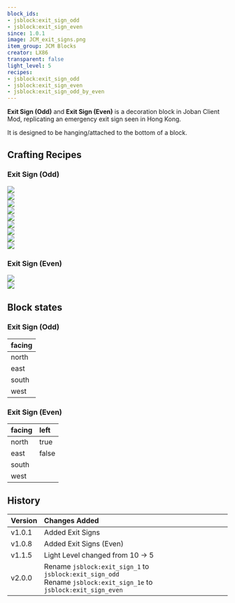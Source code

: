 ```yaml
---
block_ids:
- jsblock:exit_sign_odd
- jsblock:exit_sign_even
since: 1.0.1
image: JCM_exit_signs.png
item_group: JCM Blocks
creator: LX86
transparent: false
light_level: 5
recipes:
- jsblock:exit_sign_odd
- jsblock:exit_sign_even
- jsblock:exit_sign_odd_by_even
---
```

**Exit Sign (Odd)** and **Exit Sign (Even)**  is a decoration block in Joban Client Mod, replicating an emergency exit sign seen in Hong Kong.

It is designed to be hanging/attached to the bottom of a block.

## Crafting Recipes

### Exit Sign (Odd)
<div class="crafting">
    <div class="crafting-table">
        <!-- row 1 -->
        <div><img src="../crafting/Minecraft_Glowstone_dust.png"></div>
        <div><img src="../crafting/Minecraft_Redstone.png"></div>
        <div><img src="../crafting/Minecraft_Glowstone_dust.png"></div>
        <!-- row 2 -->
        <div><img src="../crafting/Minecraft_Glowstone_dust.png"></div>
        <div><img src="../crafting/Minecraft_Stone.png"></div>
        <div><img src="../crafting/Minecraft_Glowstone_dust.png"></div>
        <!-- row 3 -->
        <div></div>
        <div></div>
        <div></div>
    </div>
    <div class="crafting-arrow"></div>
    <div class="crafting-result" data-count="8">
        <img src="../crafting/JCM_Item_Exit_sign_odd.png">
    </div>
</div>

<div class="crafting">
    <div class="crafting-table">
        <!-- row 1 -->
        <div><img src="../crafting/JCM_Item_Exit_sign_even.png"></div>
        <div></div>
        <div></div>
        <!-- row 2 -->
        <div></div>
        <div></div>
        <div></div>
        <!-- row 3 -->
        <div></div>
        <div></div>
        <div></div>
    </div>
    <div class="crafting-arrow"></div>
    <div class="crafting-result">
        <img src="../crafting/JCM_Item_Exit_sign_odd.png">
    </div>
</div>

### Exit Sign (Even)
<div class="crafting">
    <div class="crafting-table">
        <!-- row 1 -->
        <div><img src="../crafting/JCM_Item_Exit_sign_odd.png"></div>
        <div></div>
        <div></div>
        <!-- row 2 -->
        <div></div>
        <div></div>
        <div></div>
        <!-- row 3 -->
        <div></div>
        <div></div>
        <div></div>
    </div>
    <div class="crafting-arrow"></div>
    <div class="crafting-result">
        <img src="../crafting/JCM_Item_Exit_sign_even.png">
    </div>
</div>

## Block states
### Exit Sign (Odd)
| facing |
|:-------|
| north  |
| east   |
| south  |
| west   |

### Exit Sign (Even)
| facing | left  |
|:-------|:------|
| north  | true  |
| east   | false |
| south  |       |
| west   |       |

## History
| Version | Changes Added                                                                                                        |
|:--------|:---------------------------------------------------------------------------------------------------------------------|
| v1.0.1  | Added Exit Signs                                                                                                     |
| v1.0.8  | Added Exit Signs (Even)                                                                                              |
| v1.1.5  | Light Level changed from 10 -> 5                                                                                     |
| v2.0.0  | Rename `jsblock:exit_sign_1` to `jsblock:exit_sign_odd`<br>Rename `jsblock:exit_sign_1e` to `jsblock:exit_sign_even` |